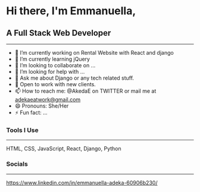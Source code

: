 # Hi there, I'm Emmanuella, 
## A Full Stack Web Developer

___

- 🔭 I’m currently working on Rental Website with React and django
- 🌱 I’m currently learning jQuery
- 👯 I’m looking to collaborate on ...
- 🤔 I’m looking for help with ...
- 💬 Ask me about Django or any tech related stuff.
- 🧳 Open to work with new clients.
- 📫 How to reach me: @AkedaE on TWITTER or mail me at adekaeatwork@gmail.com
- 😄 Pronouns: She/Her
- ⚡ Fun fact: ...

### Tools I Use
___
HTML, CSS, JavaScript, React, Django, Python

### Socials
___
https://www.linkedin.com/in/emmanuella-adeka-60906b230/
